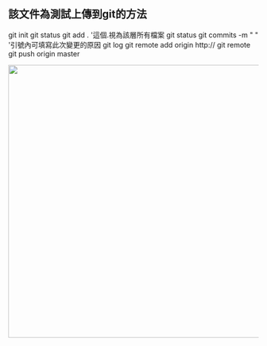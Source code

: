 ## 該文件為測試上傳到git的方法
git init
git status
git add . '這個.視為該層所有檔案
git status
git commits -m " " '引號內可填寫此次變更的原因
git log
git remote add origin http://
git remote
git push origin master


<p align="center">
  <img src="https://github.com/xuexiahanmei/test/doc/pic/docpic1.png" width="550">
</p>